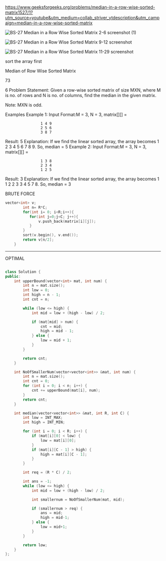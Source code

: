 https://www.geeksforgeeks.org/problems/median-in-a-row-wise-sorted-matrix1527/1?utm_source=youtube&utm_medium=collab_striver_ytdescription&utm_campaign=median-in-a-row-wise-sorted-matrix

![BS-27  Median in a Row Wise Sorted Matrix 2-6 screenshot (1)](https://github.com/user-attachments/assets/cc676cf5-d3ce-4388-ab8b-518252fe48d0)

![BS-27  Median in a Row Wise Sorted Matrix 9-12 screenshot](https://github.com/user-attachments/assets/7c99367b-59f7-4df2-bb42-ce4d504b9c75)

![BS-27  Median in a Row Wise Sorted Matrix 11-29 screenshot](https://github.com/user-attachments/assets/1810b2e9-932a-41d6-ae3c-809746b37d26)

sort the array first


Median of Row Wise Sorted Matrix


73

6
Problem Statement: Given a row-wise sorted matrix of size MXN, where M is no. of rows and N is no. of columns, find the median in the given matrix.

Note: MXN is odd.

Examples
Example 1:
Input Format:M = 3, N = 3, matrix[][] =

                    1 4 9 
                    2 5 6
                    3 8 7
                    
Result: 5
Explanation:  If we find the linear sorted array, the array becomes 1 2 3 4 5 6 7 8 9. So, median = 5
Example 2:
Input Format:M = 3, N = 3, matrix[][] =

                    1 3 8 
                    2 3 4
                    1 2 5
                    
Result: 3
Explanation:  If we find the linear sorted array, the array becomes 1 1 2 2 3 3 4 5 7 8. So, median = 3


BRUTE FORCE 


```cpp
vector<int> v;
        int n= R*C;
        for(int i= 0; i<R;i++){
           for(int j=0;j<C; j++){
               v.push_back(matrix[i][j]);
           } 
        }
        sort(v.begin(), v.end());
        return v[n/2];
    }

```

---

OPTIMAL 

```cpp

class Solution {
public:
    int upperBound(vector<int> mat, int num) {
        int n = mat.size();
        int low = 0;
        int high = n - 1;
        int cnt = n;

        while (low <= high) {
            int mid = low + (high - low) / 2;

            if (mat[mid] > num) {
                cnt = mid;
                high = mid - 1;
            } else {
                low = mid + 1;
            }
        }

        return cnt;
    }

    int NoOfSmallerNum(vector<vector<int>> &mat, int num) {
        int n = mat.size();
        int cnt = 0;
        for (int i = 0; i < n; i++) {
            cnt += upperBound(mat[i], num);
        }
        return cnt;
    }

    int median(vector<vector<int>> &mat, int R, int C) {
        int low = INT_MAX;
        int high = INT_MIN;

        for (int i = 0; i < R; i++) {
            if (mat[i][0] < low) {
                low = mat[i][0];
            }
            if (mat[i][C - 1] > high) {
                high = mat[i][C - 1];
            }
        }

        int req = (R * C) / 2;

        int ans = -1; 
        while (low <= high) {
            int mid = low + (high - low) / 2;

            int smallernum = NoOfSmallerNum(mat, mid);

            if (smallernum > req) {
                ans = mid; 
                high = mid-1;
            } else {
                low = mid+1;
            }
        }

        return low;
    }
};

```
